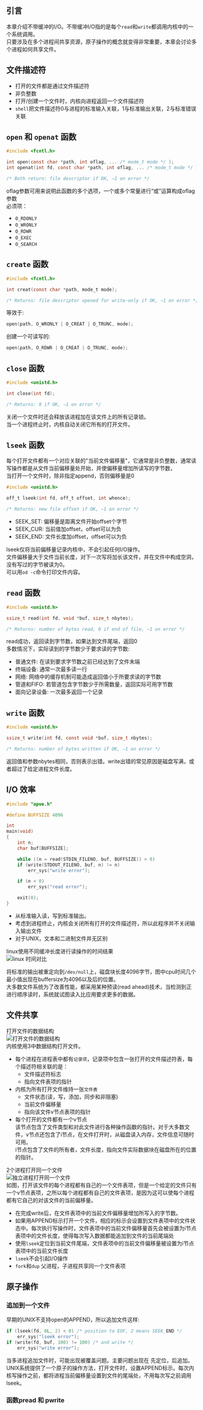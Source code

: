 ## 引言
本章介绍不带缓冲的I/O。不带缓冲I/O指的是每个`read`和`write`都调用内核中的一个系统调用。  
只要涉及在多个进程间共享资源，原子操作的概念就变得非常重要，本章会讨论多个进程如何共享文件。

## 文件描述符
- 打开的文件都是通过文件描述符
- 非负整数
- 打开/创建一个文件时，内核向进程返回一个文件描述符
- `shell`把文件描述符0与进程的标准输入关联，1与标准输出关联，2与标准错误关联

## `open` 和 `openat` 函数
```c
#include <fcntl.h>

int open(const char *path, int oflag, ... /* mode_t mode */ );
int openat(int fd, const char *path, int oflag, ... /* mode_t mode */ );

/* Both return: file descriptor if OK, −1 on error */
```
oflag参数可用来说明此函数的多个选项，一个或多个常量进行“或”运算构成oflag参数  
必须项：  
- `O_RDONLY`
- `O_WRONLY`
- `O_RDWR`
- `O_EXEC`
- `O_SEARCH`

## `create` 函数 
```c
#include <fcntl.h>

int creat(const char *path, mode_t mode);

/* Returns: file descriptor opened for write-only if OK, −1 on error */
```
等效于:
```c
open(path, O_WRONLY | O_CREAT | O_TRUNC, mode);
```
创建一个可读写的:
```c
open(path, O_RDWR | O_CREAT | O_TRUNC, mode);
```

## `close` 函数
```c
#include <unistd.h>

int close(int fd);

/* Returns: 0 if OK, −1 on error */
```
关闭一个文件时还会释放该进程加在该文件上的所有记录锁。  
当一个进程终止时，内核自动关闭它所有的打开文件。  

## `lseek` 函数
每个打开文件都有一个对应关联的"当前文件偏移量"，它通常是非负整数，通常读写操作都是从文件当前偏移量处开始，并使偏移量增加所读写的字节数，  
当打开一个文件时，除非指定append，否则偏移量是0
```c
#include <unistd.h>

off_t lseek(int fd, off_t offset, int whence);

/* Returns: new file offset if OK, −1 on error */
```
- SEEK_SET: 偏移量是距离文件开始offset个字节
- SEEK_CUR: 当前值加offset，offset可以为负
- SEEK_END: 文件长度加offset，offset可以为负

lseek仅将当前偏移量记录内核中，不会引起任何I/O操作。  
文件偏移量大于文件当前长度，对下一次写将加长该文件，并在文件中构成空洞，没有写过的字节被读为0。  
可以用`od -c`命令打印文件内容。  

## `read` 函数
```c
#include <unistd.h>

ssize_t read(int fd, void *buf, size_t nbytes);

/* Returns: number of bytes read, 0 if end of file, −1 on error */
```
read成功，返回读到字节数，如果达到文件尾端，返回0  
多数情况下，实际读到的字节数少于要求读的字节数:
- 普通文件: 在读到要求字节数之前已经达到了文件末端
- 终端设备: 通常一次最多读一行
- 网络: 网络中的缓存机制可能造成返回值小于所要求读的字节数
- 管道和FIFO: 若管道包含字节数少于所需数量，返回实际可用字节数
- 面向记录设备: 一次最多返回一个记录

## `write` 函数
```c
#include <unistd.h>

ssize_t write(int fd, const void *buf, size_t nbytes);

/* Returns: number of bytes written if OK, −1 on error */
```
返回值和参数nbytes相同，否则表示出错。write出错的常见原因是磁盘写满，或者超过了给定进程文件长度。

## I/O 效率
```c
#include "apue.h"

#define BUFFSIZE 4096

int
main(void)
{
    int n;
    char buf[BUFFSIZE];

    while ((n = read(STDIN_FILENO, buf, BUFFSIZE)) > 0)
    if (write(STDOUT_FILENO, buf, n) != n)
        err_sys("write error");

    if (n < 0)
        err_sys("read error");

    exit(0);
}
```
- 从标准输入读，写到标准输出。
- 考虑到进程终止，内核会关闭所有打开的文件描述符，所以此程序并不关闭输入输出文件
- 对于UNIX，文本和二进制文件并无区别

linux使用不同缓冲长度进行读操作的时间结果  
![linux 时间对比](./img/figure_3.6_600.png)  

将标准的输出被重定向到`/dev/null`上，磁盘块长度4096字节，图中cpu时间几个最小值出现在buffersize为4096以及后的位置。  
大多数文件系统为了改善性能，都采用某种预读(read ahead)技术，当检测到正进行顺序读时，系统就试图读入比应用要求更多的数据。  

## 文件共享
打开文件的数据结构  
![打开文件的数据结构](./img/figure_3.7_600.png)  
内核使用3中数据结构打开文件。  
- 每个进程在进程表中都有`记录项`，记录项中包含一张打开的文件描述符表，每个描述符相关联的是：
  - 文件描述符标志
  - 指向文件表项的指针
- 内核为所有打开文件维持一张`文件表`
  - 文件状态(读，写，添加，同步和非阻塞)
  - 当前文件偏移量
  - 指向该文件v节点表项的指针
- 每个打开的文件都有一个v节点  
  该节点包含了文件类型和对此文件进行各种操作函数的指针。对于大多数文件，v节点还包含了i节点，在文件打开时，从磁盘读入内存，文件信息可随时可用。  
  i节点包含了文件的所有者，文件长度，指向文件实际数据块在磁盘所在的位置的指针。  

2个进程打开同一个文件  
![独立进程打开同一个文件](./img/figure_3.8_600.png)  
如图，打开该文件的每个进程都有自己的一个文件表项，但是一个给定的文件只有一个v节点表项，之所以每个进程都有自己的文件表项，是因为这可以使每个进程都有它自己的对该文件的当前偏移量。  
- 在完成write后，在文件表项中的当前文件偏移量增加所写入的字节数。
- 如果用APPEND标示打开一个文件，相应的标示会设置到文件表项中的文件状态中。每次执行写操作时，文件表项中的当前文件偏移量首先会被设置为i节点表项中的文件长度，使得每次写入数据都能追加到文件的当前尾端处
- 使用`lseek`定位到当前文件尾端，文件表项中的当前文件偏移量被设置为i节点表项中的当前文件长度
- `lseek`不会引起I/O操作
- `fork`和`dup` 父进程，子进程共享同一个文件表项

## 原子操作
### 追加到一个文件
早期的UNIX不支持open的APPEND，所以追加文件这样:
```c
if (lseek(fd, 0L, 2) < 0) /* position to EOF, 2 means SEEK_END */
    err_sys("lseek error");
if (write(fd, buf, 100) != 100) /* and write */
    err_sys("write error");
```
当多进程追加文件时，可能出现被覆盖问题。主要问题出现在 先定位，后追加。  
UNIX系统提供了一个原子的操作方法，打开文件时，设置APPEND标示。每次内核写操作之前，都将进程当前偏移量设置到文件的尾端处，不用每次写之前调用lseek。

### 函数pread 和 pwrite


